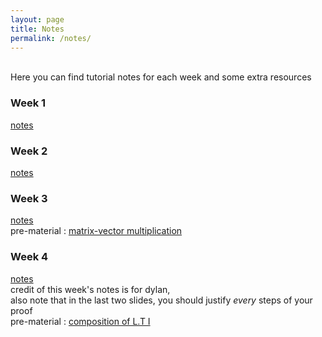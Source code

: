 ```yaml
---
layout: page
title: Notes
permalink: /notes/
---
```

<br>
Here you can find tutorial notes for each week and some extra resources
<br>
<h3> Week 1</h3>

[notes](https://github.com/mahdizmni/mata22/raw/master/notes/week%201.png)

### Week 2
[notes](https://github.com/mahdizmni/mata22/raw/master/notes/week%202.png)

### Week 3
[notes](https://github.com/mahdizmni/mata22/raw/master/notes/week3.png)   <br>
pre-material :
[matrix-vector multiplication](https://www.youtube.com/watch?v=7Mo4S2wyMg4)
### Week 4
[notes](https://github.com/mahdizmni/mata22/raw/master/notes/Week%205%20Tutorial%20Answers.pdf) <br>
<span style="font-size:14px">
credit of this week's notes is for dylan, <br>
 also note that in the last two slides, you should justify _every_ steps of your proof 
</span> <br>
pre-material :
[composition of L.T I](https://www.youtube.com/watch?v=f_DTiXZpb8M) 
